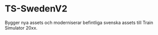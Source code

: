 # TS-SwedenV2
Bygger nya assets och moderniserar befintliga svenska assets till Train Simulator 20xx.
